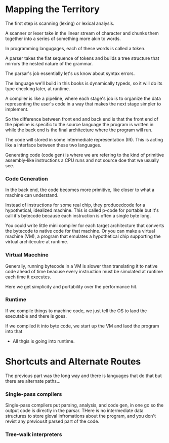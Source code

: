 # Mapping the Territory

The first step is scanning (lexing) or lexical analysis. 

A scanner or lexer take in the linear stream of character and chunks them together into a series of something more akin to words. 

In programming langugages, each of these words is called a token. 

A parser takes the flat sequence of tokens and builds a tree structure that mirrors the nested nature of the grammar. 

The parsar's job essentially let's us know about syntax errors. 

The language we'll build in this books is dynamically typeds, so it will do its type checking later, at runtime. 

A compiler is like a pipeline, where each stage's job is to organize the data representing the user's code in a way that makes the next stage simpler to implement. 

So the difference between front end and back end is that the front end of the pipeline is specific to the source language the program is written in while the back end is the final architecture where the program will run. 

The code will stored in some intermediate representation (IR). This is acting like a interface between these two languages. 

Generating code (code gen) is where we are refering to the kind of primitive assembly-like instructions a CPU runs and not source doe that we usually see. 

### Code Generation

In the back end, the code becomes more primitive, like closer to what a machine can understand. 

Instead of instructions for some real chip, they producedcode for a hypothetical, idealized machine. This is called p-code for portable but it's call it's bytecode because each instruction is often a single byte long.

You could write little mini compiler for each target architecture that converts the bytecode to native code for that machine. Or you can make a virtual machine (VM), a program that emulates a hypothetical chip supporting the virtual architecutre at runtime. 

### Virtual Macchine

Generally, running bytecode in a VM is slower than translating it to native code ahead of time beacuse every instruction must be simulated at runtime each time it executes. 

Here we get simplicity and portability over the performance hit. 

### Runtime 

If we compile things to machine code, we just tell the OS to laod the executable and there is goes. 

If we compiled it into byte code, we start up the VM and laod the program into that 

* All thgis is going into runtime. 

# Shortcuts and Alternate Routes 

The previous part was the long way and there is languages that do that but there are alternate paths... 

### Single-pass compilers 

Single-pass compilers put parsing, analysis, and code gen, in one go so the output code is directly in the parsar. THere is no intermediate data structures to store gloval infromations about the program, and you don't revist any previouslt parsed part of the code. 

### Tree-walk interpreters



